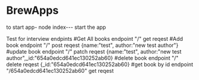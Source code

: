 # BrewApps

to start app- node index--- start the app


Test for interview
endpints
#Get All books
endpoint "/" get reqest
#Add book
endpoint "/" post reqest
{name:"test", author:"new test author"}
#update book
endpoint "/" patch reqest
{name:"test", author:"new test author",_id:"654a0edcd641ec130252ab60}
#delete book
endpoint "/" delete reqest
{_id:"654a0edcd641ec130252ab60}
#get book by id
endpoint "/654a0edcd641ec130252ab60" get reqest


